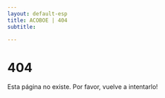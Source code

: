 ```yaml
---
layout: default-esp
title: ACOBOE | 404
subtitle: 

---
```


# 404

Esta página no existe. Por favor, vuelve a intentarlo!
